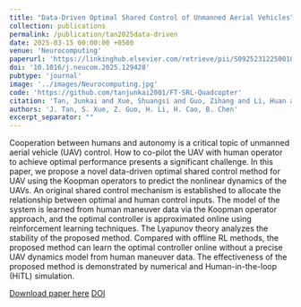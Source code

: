```yaml
---
title: "Data-Driven Optimal Shared Control of Unmanned Aerial Vehicles"
collection: publications
permalink: /publication/tan2025data-driven
date: 2025-03-15 00:00:00 +0500
venue: 'Neurocomputing'
paperurl: 'https://linkinghub.elsevier.com/retrieve/pii/S0925231225001006'
doi: '10.1016/j.neucom.2025.129428'
pubtype: 'journal'
image: '../images/Neurocomputing.jpg'
code: 'https://github.com/tanjunkai2001/FT-SRL-Quadcopter'
citation: 'Tan, Junkai and Xue, Shuangsi and Guo, Zihang and Li, Huan and Cao, Hui and Chen, Badong (2025). Data-Driven Optimal Shared Control of Unmanned Aerial Vehicles. Neurocomputing.'
authors: 'J. Tan, S. Xue, Z. Guo, H. Li, H. Cao, B. Chen'
excerpt_separator: ""
---
```

Cooperation between humans and autonomy is a critical topic of unmanned aerial vehicle (UAV) control. How to co-pilot the UAV with human operator to achieve optimal performance presents a significant challenge. In this paper, we propose a novel data-driven optimal shared control method for UAV using the Koopman operators to predict the nonlinear dynamics of the UAVs. An original shared control mechanism is established to allocate the relationship between optimal and human control inputs. The model of the system is learned from human maneuver data via the Koopman operator approach, and the optimal controller is approximated online using reinforcement learning techniques. The Lyapunov theory analyzes the stability of the proposed method. Compared with offline RL methods, the proposed method can learn the optimal controller online without a precise UAV dynamics model from human maneuver data. The effectiveness of the proposed method is demonstrated by numerical and Human-in-the-loop (HiTL) simulation.

[Download paper here](https://linkinghub.elsevier.com/retrieve/pii/S0925231225001006)
[DOI](10.1016/j.neucom.2025.129428)